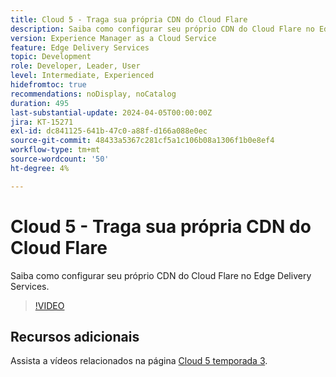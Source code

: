 ```yaml
---
title: Cloud 5 - Traga sua própria CDN do Cloud Flare
description: Saiba como configurar seu próprio CDN do Cloud Flare no Edge Delivery Services.
version: Experience Manager as a Cloud Service
feature: Edge Delivery Services
topic: Development
role: Developer, Leader, User
level: Intermediate, Experienced
hidefromtoc: true
recommendations: noDisplay, noCatalog
duration: 495
last-substantial-update: 2024-04-05T00:00:00Z
jira: KT-15271
exl-id: dc841125-641b-47c0-a88f-d166a088e0ec
source-git-commit: 48433a5367c281cf5a1c106b08a1306f1b0e8ef4
workflow-type: tm+mt
source-wordcount: '50'
ht-degree: 4%

---
```


# Cloud 5 - Traga sua própria CDN do Cloud Flare

Saiba como configurar seu próprio CDN do Cloud Flare no Edge Delivery Services.

>[!VIDEO](https://video.tv.adobe.com/v/3452541/?quality=12&learn=on&captions=por_br)

## Recursos adicionais

Assista a vídeos relacionados na página [Cloud 5 temporada 3](../cloud5-season-3.md).
